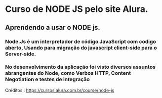 # Curso de NODE JS pelo site Alura.  
## Aprendendo a usar o NODE js.  

### Node.Js é um interpretador de código JavaScript com codigo aberto, Usando para migração do javascript client-side para o Server-side.  
### No desenvolvimento da aplicação foi visto diversos assuntos abrangentes do Node, como Verbos HTTP, Content Negotiation  e testes de integração


Créditos : https://cursos.alura.com.br/course/node-js
